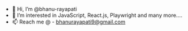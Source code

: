 - 👋 Hi, I’m @bhanu-rayapati
- 👀 I’m interested in JavaScript, React.js, Playwright and many more....
- 📫 Reach me @ - bhanurayapati9@gmail.com
